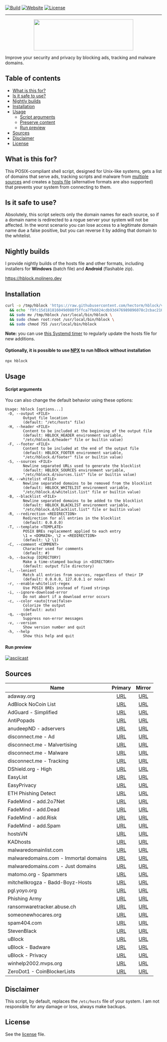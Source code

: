 [![Build](https://gitlab.com/hectorm/hblock/badges/master/build.svg)](https://gitlab.com/hectorm/hblock/pipelines)
[![Website](https://img.shields.io/website/https/hblock.molinero.dev.svg)](https://hblock.molinero.dev)
[![License](https://img.shields.io/github/license/hectorm/hblock.svg)](LICENSE.md)

***

<p align="center">
  <a href="https://hblock.molinero.dev/">
    <img src="https://hectorm.github.io/hblock/resources/logo/logotype.svg" width="320" height="100">
  </a>
</p>

Improve your security and privacy by blocking ads, tracking and malware domains.

## Table of contents

* [What is this for?](#what-is-this-for)
* [Is it safe to use?](#is-it-safe-to-use)
* [Nightly builds](#nightly-builds)
* [Installation](#installation)
* [Usage](#usage)
  * [Script arguments](#script-arguments)
  * [Preserve content](#preserve-content)
  * [Run preview](#run-preview)
* [Sources](#sources)
* [Disclaimer](#disclaimer)
* [License](#license)

## What is this for?

This POSIX-compliant shell script, designed for Unix-like systems, gets a list of domains that serve ads, tracking scripts and malware from
[multiple sources](#sources) and creates a [hosts file](https://en.wikipedia.org/wiki/Hosts_(file)) (alternative formats are also supported) that
prevents your system from connecting to them.

## Is it safe to use?

Absolutely, this script selects only the domain names for each source, so if a domain name is redirected to a rogue server your system will not be
affected. In the worst scenario you can lose access to a legitimate domain name due a false positive, but you can reverse it by adding that domain to
the whitelist.

## Nightly builds

I provide nightly builds of the hosts file and other formats, including installers for **Windows** (batch file) and **Android** (flashable zip).

https://hblock.molinero.dev

## Installation

```sh
curl -o /tmp/hblock 'https://raw.githubusercontent.com/hectorm/hblock/v2.1.1/hblock' \
  && echo 'f9fc15d181816049d088f5ffca7fb6024cdb93d476989896078c2cbac2104090  /tmp/hblock' | shasum -c \
  && sudo mv /tmp/hblock /usr/local/bin/hblock \
  && sudo chown root:root /usr/local/bin/hblock \
  && sudo chmod 755 /usr/local/bin/hblock
```

**Note:** you can use [this Systemd timer](resources/systemd/README.md) to regularly update the hosts file for new additions.

#### Optionally, it is possible to use [NPX](https://www.npmjs.com/package/npx) to run hBlock without installation

```sh
npx hblock
```

## Usage

#### Script arguments

You can also change the default behavior using these options:
```
Usage: hblock [options...]
 -O, --output <FILE>
        Output file location
        (default: "/etc/hosts" file)
 -H, --header <FILE>
        Content to be included at the beginning of the output file
        (default: HBLOCK_HEADER environment variable,
        "/etc/hblock.d/header" file or builtin value)
 -F, --footer <FILE>
        Content to be included at the end of the output file
        (default: HBLOCK_FOOTER environment variable,
        "/etc/hblock.d/footer" file or builtin value)
 -S, --sources <FILE>
        Newline separated URLs used to generate the blocklist
        (default: HBLOCK_SOURCES environment variable,
        "/etc/hblock.d/sources.list" file or builtin value)
 -W, --whitelist <FILE>
        Newline separated domains to be removed from the blocklist
        (default: HBLOCK_WHITELIST environment variable,
        "/etc/hblock.d/whitelist.list" file or builtin value)
 -B, --blacklist <FILE>
        Newline separated domains to be added to the blocklist
        (default: HBLOCK_BLACKLIST environment variable,
        "/etc/hblock.d/blacklist.list" file or builtin value)
 -R, --redirection <REDIRECTION>
        Redirection for all entries in the blocklist
        (default: 0.0.0.0)
 -T, --template <TEMPLATE>
        POSIX BREs replacement applied to each entry
        \1 = <DOMAIN>, \2 = <REDIRECTION>
        (default: \2 \1)
 -C, --comment <COMMENT>
        Character used for comments
        (default: #)
 -b, --backup [DIRECTORY]
        Make a time-stamped backup in <DIRECTORY>
        (default: output file directory)
 -l, --lenient
        Match all entries from sources, regardless of their IP
        (default: 0.0.0.0, 127.0.0.1 or none)
 -r, --enable-whitelist-regex
        Use POSIX BREs instead of fixed strings
 -i, --ignore-download-error
        Do not abort if a download error occurs
 -c, --color <auto|true|false>
        Colorize the output
        (default: auto)
 -q, --quiet
        Suppress non-error messages
 -v, --version
        Show version number and quit
 -h, --help
        Show this help and quit
```

#### Run preview

[![asciicast](https://asciinema.org/a/U0eSfh04zgf3zR9F2hKAZawbm.svg)](https://asciinema.org/a/U0eSfh04zgf3zR9F2hKAZawbm)

## Sources

| Name                                  | Primary                                          | Mirror                                           |
|---------------------------------------|:------------------------------------------------:|:------------------------------------------------:|
| adaway.org                            | [URL][source-adaway.org]                         | [URL][mirror-adaway.org]                         |
| AdBlock NoCoin List                   | [URL][source-adblock-nocoin-list]                | [URL][mirror-adblock-nocoin-list]                |
| AdGuard - Simplified                  | [URL][source-adguard-simplified]                 | [URL][mirror-adguard-simplified]                 |
| AntiPopads                            | [URL][source-antipopads]                         | [URL][mirror-antipopads]                         |
| anudeepND - adservers                 | [URL][source-anudeepnd-adservers]                | [URL][mirror-anudeepnd-adservers]                |
| disconnect.me - Ad                    | [URL][source-disconnect.me-ad]                   | [URL][mirror-disconnect.me-ad]                   |
| disconnect.me - Malvertising          | [URL][source-disconnect.me-malvertising]         | [URL][mirror-disconnect.me-malvertising]         |
| disconnect.me - Malware               | [URL][source-disconnect.me-malware]              | [URL][mirror-disconnect.me-malware]              |
| disconnect.me - Tracking              | [URL][source-disconnect.me-tracking]             | [URL][mirror-disconnect.me-tracking]             |
| DShield.org - High                    | [URL][source-dshield.org-high]                   | [URL][mirror-dshield.org-high]                   |
| EasyList                              | [URL][source-easylist]                           | [URL][mirror-easylist]                           |
| EasyPrivacy                           | [URL][source-easyprivacy]                        | [URL][mirror-easyprivacy]                        |
| ETH Phishing Detect                   | [URL][source-eth-phishing-detect]                | [URL][mirror-eth-phishing-detect]                |
| FadeMind - add.2o7Net                 | [URL][source-fademind-add.2o7net]                | [URL][mirror-fademind-add.2o7net]                |
| FadeMind - add.Dead                   | [URL][source-fademind-add.dead]                  | [URL][mirror-fademind-add.dead]                  |
| FadeMind - add.Risk                   | [URL][source-fademind-add.risk]                  | [URL][mirror-fademind-add.risk]                  |
| FadeMind - add.Spam                   | [URL][source-fademind-add.spam]                  | [URL][mirror-fademind-add.spam]                  |
| hostsVN                               | [URL][source-hostsvn]                            | [URL][mirror-hostsvn]                            |
| KADhosts                              | [URL][source-kadhosts]                           | [URL][mirror-kadhosts]                           |
| malwaredomainlist.com                 | [URL][source-malwaredomainlist.com]              | [URL][mirror-malwaredomainlist.com]              |
| malwaredomains.com - Immortal domains | [URL][source-malwaredomains.com-immortaldomains] | [URL][mirror-malwaredomains.com-immortaldomains] |
| malwaredomains.com - Just domains     | [URL][source-malwaredomains.com-justdomains]     | [URL][mirror-malwaredomains.com-justdomains]     |
| matomo.org - Spammers                 | [URL][source-matomo.org-spammers]                | [URL][mirror-matomo.org-spammers]                |
| mitchellkrogza - Badd-Boyz-Hosts      | [URL][source-mitchellkrogza-badd-boyz-hosts]     | [URL][mirror-mitchellkrogza-badd-boyz-hosts]     |
| pgl.yoyo.org                          | [URL][source-pgl.yoyo.org]                       | [URL][mirror-pgl.yoyo.org]                       |
| Phishing Army                         | [URL][source-phishing.army]                      | [URL][mirror-phishing.army]                      |
| ransomwaretracker.abuse.ch            | [URL][source-ransomwaretracker.abuse.ch]         | [URL][mirror-ransomwaretracker.abuse.ch]         |
| someonewhocares.org                   | [URL][source-someonewhocares.org]                | [URL][mirror-someonewhocares.org]                |
| spam404.com                           | [URL][source-spam404.com]                        | [URL][mirror-spam404.com]                        |
| StevenBlack                           | [URL][source-stevenblack]                        | [URL][mirror-stevenblack]                        |
| uBlock                                | [URL][source-ublock]                             | [URL][mirror-ublock]                             |
| uBlock - Badware                      | [URL][source-ublock-badware]                     | [URL][mirror-ublock-badware]                     |
| uBlock - Privacy                      | [URL][source-ublock-privacy]                     | [URL][mirror-ublock-privacy]                     |
| winhelp2002.mvps.org                  | [URL][source-winhelp2002.mvps.org]               | [URL][mirror-winhelp2002.mvps.org]               |
| ZeroDot1 - CoinBlockerLists           | [URL][source-zerodot1-coinblockerlists-browser]  | [URL][mirror-zerodot1-coinblockerlists-browser]  |

[source-adaway.org]: https://adaway.org/hosts.txt
[mirror-adaway.org]: https://raw.githubusercontent.com/hectorm/hmirror/master/data/adaway.org/list.txt
[source-adblock-nocoin-list]: https://raw.githubusercontent.com/hoshsadiq/adblock-nocoin-list/master/hosts.txt
[mirror-adblock-nocoin-list]: https://raw.githubusercontent.com/hectorm/hmirror/master/data/adblock-nocoin-list/list.txt
[source-adguard-simplified]: https://filters.adtidy.org/extension/chromium/filters/15.txt
[mirror-adguard-simplified]: https://raw.githubusercontent.com/hectorm/hmirror/master/data/adguard-simplified/list.txt
[source-antipopads]: https://raw.githubusercontent.com/Yhonay/antipopads/master/hosts
[mirror-antipopads]: https://raw.githubusercontent.com/hectorm/hmirror/master/data/antipopads/list.txt
[source-anudeepnd-adservers]: https://raw.githubusercontent.com/anudeepND/blacklist/master/adservers.txt
[mirror-anudeepnd-adservers]: https://raw.githubusercontent.com/hectorm/hmirror/master/data/anudeepnd-adservers/list.txt
[source-disconnect.me-ad]: https://s3.amazonaws.com/lists.disconnect.me/simple_ad.txt
[mirror-disconnect.me-ad]: https://raw.githubusercontent.com/hectorm/hmirror/master/data/disconnect.me-ad/list.txt
[source-disconnect.me-malvertising]: https://s3.amazonaws.com/lists.disconnect.me/simple_malvertising.txt
[mirror-disconnect.me-malvertising]: https://raw.githubusercontent.com/hectorm/hmirror/master/data/disconnect.me-malvertising/list.txt
[source-disconnect.me-malware]: https://s3.amazonaws.com/lists.disconnect.me/simple_malware.txt
[mirror-disconnect.me-malware]: https://raw.githubusercontent.com/hectorm/hmirror/master/data/disconnect.me-malware/list.txt
[source-disconnect.me-tracking]: https://s3.amazonaws.com/lists.disconnect.me/simple_tracking.txt
[mirror-disconnect.me-tracking]: https://raw.githubusercontent.com/hectorm/hmirror/master/data/disconnect.me-tracking/list.txt
[source-dshield.org-high]: https://www.dshield.org/feeds/suspiciousdomains_High.txt
[mirror-dshield.org-high]: https://raw.githubusercontent.com/hectorm/hmirror/master/data/dshield.org-high/list.txt
[source-easylist]: https://easylist.to/easylist/easylist.txt
[mirror-easylist]: https://raw.githubusercontent.com/hectorm/hmirror/master/data/easylist/list.txt
[source-easyprivacy]: https://easylist.to/easylist/easyprivacy.txt
[mirror-easyprivacy]: https://raw.githubusercontent.com/hectorm/hmirror/master/data/easyprivacy/list.txt
[source-eth-phishing-detect]: https://raw.githubusercontent.com/MetaMask/eth-phishing-detect/master/src/hosts.txt
[mirror-eth-phishing-detect]: https://raw.githubusercontent.com/hectorm/hmirror/master/data/eth-phishing-detect/list.txt
[source-fademind-add.2o7net]: https://raw.githubusercontent.com/FadeMind/hosts.extras/master/add.2o7Net/hosts
[mirror-fademind-add.2o7net]: https://raw.githubusercontent.com/hectorm/hmirror/master/data/fademind-add.2o7net/list.txt
[source-fademind-add.dead]: https://raw.githubusercontent.com/FadeMind/hosts.extras/master/add.Dead/hosts
[mirror-fademind-add.dead]: https://raw.githubusercontent.com/hectorm/hmirror/master/data/fademind-add.dead/list.txt
[source-fademind-add.risk]: https://raw.githubusercontent.com/FadeMind/hosts.extras/master/add.Risk/hosts
[mirror-fademind-add.risk]: https://raw.githubusercontent.com/hectorm/hmirror/master/data/fademind-add.risk/list.txt
[source-fademind-add.spam]: https://raw.githubusercontent.com/FadeMind/hosts.extras/master/add.Spam/hosts
[mirror-fademind-add.spam]: https://raw.githubusercontent.com/hectorm/hmirror/master/data/fademind-add.spam/list.txt
[source-hostsvn]: https://raw.githubusercontent.com/bigdargon/hostsVN/master/option/hosts-VN
[mirror-hostsvn]: https://raw.githubusercontent.com/hectorm/hmirror/master/data/hostsvn/list.txt
[source-kadhosts]: https://raw.githubusercontent.com/azet12/KADhosts/master/KADhosts.txt
[mirror-kadhosts]: https://raw.githubusercontent.com/hectorm/hmirror/master/data/kadhosts/list.txt
[source-malwaredomainlist.com]: https://www.malwaredomainlist.com/hostslist/hosts.txt
[mirror-malwaredomainlist.com]: https://raw.githubusercontent.com/hectorm/hmirror/master/data/malwaredomainlist.com/list.txt
[source-malwaredomains.com-immortaldomains]: http://mirror1.malwaredomains.com/files/immortal_domains.txt
[mirror-malwaredomains.com-immortaldomains]: https://raw.githubusercontent.com/hectorm/hmirror/master/data/malwaredomains.com-immortaldomains/list.txt
[source-malwaredomains.com-justdomains]: http://mirror1.malwaredomains.com/files/justdomains
[mirror-malwaredomains.com-justdomains]: https://raw.githubusercontent.com/hectorm/hmirror/master/data/malwaredomains.com-justdomains/list.txt
[source-matomo.org-spammers]: https://raw.githubusercontent.com/matomo-org/referrer-spam-blacklist/master/spammers.txt
[mirror-matomo.org-spammers]: https://raw.githubusercontent.com/hectorm/hmirror/master/data/matomo.org-spammers/list.txt
[source-mitchellkrogza-badd-boyz-hosts]: https://raw.githubusercontent.com/mitchellkrogza/Badd-Boyz-Hosts/master/hosts
[mirror-mitchellkrogza-badd-boyz-hosts]: https://raw.githubusercontent.com/hectorm/hmirror/master/data/mitchellkrogza-badd-boyz-hosts/list.txt
[source-pgl.yoyo.org]: https://pgl.yoyo.org/adservers/serverlist.php?hostformat=nohtml&mimetype=plaintext
[mirror-pgl.yoyo.org]: https://raw.githubusercontent.com/hectorm/hmirror/master/data/pgl.yoyo.org/list.txt
[source-phishing.army]: https://phishing.army/download/phishing_army_blocklist.txt
[mirror-phishing.army]: https://raw.githubusercontent.com/hectorm/hmirror/master/data/phishing.army/list.txt
[source-ransomwaretracker.abuse.ch]: https://ransomwaretracker.abuse.ch/downloads/RW_DOMBL.txt
[mirror-ransomwaretracker.abuse.ch]: https://raw.githubusercontent.com/hectorm/hmirror/master/data/ransomwaretracker.abuse.ch/list.txt
[source-someonewhocares.org]: http://someonewhocares.org/hosts/hosts
[mirror-someonewhocares.org]: https://raw.githubusercontent.com/hectorm/hmirror/master/data/someonewhocares.org/list.txt
[source-spam404.com]: https://raw.githubusercontent.com/Dawsey21/Lists/master/main-blacklist.txt
[mirror-spam404.com]: https://raw.githubusercontent.com/hectorm/hmirror/master/data/spam404.com/list.txt
[source-stevenblack]: https://raw.githubusercontent.com/StevenBlack/hosts/master/data/StevenBlack/hosts
[mirror-stevenblack]: https://raw.githubusercontent.com/hectorm/hmirror/master/data/stevenblack/list.txt
[source-ublock]: https://raw.githubusercontent.com/uBlockOrigin/uAssets/master/filters/filters.txt
[mirror-ublock]: https://raw.githubusercontent.com/hectorm/hmirror/master/data/ublock/list.txt
[source-ublock-badware]: https://raw.githubusercontent.com/uBlockOrigin/uAssets/master/filters/badware.txt
[mirror-ublock-badware]: https://raw.githubusercontent.com/hectorm/hmirror/master/data/ublock-badware/list.txt
[source-ublock-privacy]: https://raw.githubusercontent.com/uBlockOrigin/uAssets/master/filters/privacy.txt
[mirror-ublock-privacy]: https://raw.githubusercontent.com/hectorm/hmirror/master/data/ublock-privacy/list.txt
[source-winhelp2002.mvps.org]: http://winhelp2002.mvps.org/hosts.txt
[mirror-winhelp2002.mvps.org]: https://raw.githubusercontent.com/hectorm/hmirror/master/data/winhelp2002.mvps.org/list.txt
[source-zerodot1-coinblockerlists-browser]: https://zerodot1.gitlab.io/CoinBlockerLists/hosts_browser
[mirror-zerodot1-coinblockerlists-browser]: https://raw.githubusercontent.com/hectorm/hmirror/master/data/zerodot1-coinblockerlists-browser/list.txt

## Disclaimer

This script, by default, replaces the `/etc/hosts` file of your system. I am not responsible for any damage or loss, always make backups.

## License

See the [license](LICENSE.md) file.
